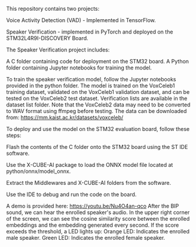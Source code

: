 
This repository contains two projects:

Voice Activity Detection (VAD) - Implemented in TensorFlow.

Speaker Verification - implemented in PyTorch and deployed on the STM32L4R9I-DISCOVERY Board.

The Speaker Verification project includes:

A C folder containing code for deployment on the STM32 board.
A Python folder containing Jupyter notebooks for training the model.

To train the speaker verification model, follow the Jupyter notebooks provided in the python folder. The model is trained on the VoxCeleb1 training dataset, validated on the VoxCeleb1 validation dataset, and can be tested on the VoxCeleb2 test dataset. Verification lists are available in the dataset list folder. Note that the VoxCeleb2 data may need to be converted to WAV format using ffmpeg before testing. The data can be downloaded from: https://mm.kaist.ac.kr/datasets/voxceleb/

To deploy and use the model on the STM32 evaluation board, follow these steps:

Flash the contents of the C folder onto the STM32 board using the ST IDE software.

Use the X-CUBE-AI package to load the ONNX model file located at python/onnx/model_onnx.

Extract the Middlewares and X-CUBE-AI folders from the software.

Use the IDE to debug and run the code on the board.

A demo is provided here:
https://youtu.be/Nu4O4an-qco
After the BIP sound, we can hear the enrolled speaker's audio.
In the upper right corner of the screen, we can see the cosine similarity score between the enrolled embeddings and the embedding generated every second.
If the score exceeds the threshold, a LED lights up:
Orange LED: Indicates the enrolled male speaker.
Green LED: Indicates the enrolled female speaker.

